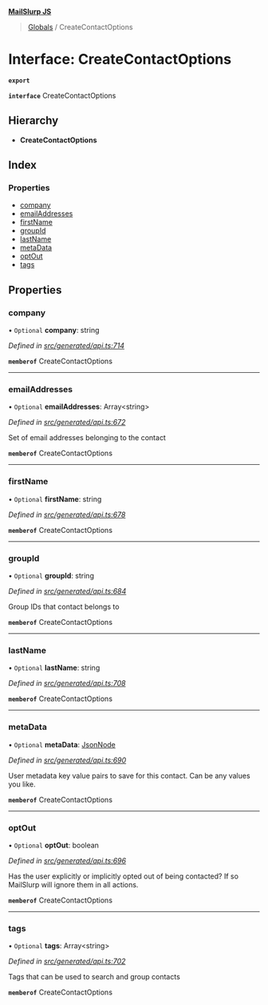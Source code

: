 **[MailSlurp JS](../README.md)**

> [Globals](../README.md) / CreateContactOptions

# Interface: CreateContactOptions

**`export`** 

**`interface`** CreateContactOptions

## Hierarchy

* **CreateContactOptions**

## Index

### Properties

* [company](createcontactoptions.md#company)
* [emailAddresses](createcontactoptions.md#emailaddresses)
* [firstName](createcontactoptions.md#firstname)
* [groupId](createcontactoptions.md#groupid)
* [lastName](createcontactoptions.md#lastname)
* [metaData](createcontactoptions.md#metadata)
* [optOut](createcontactoptions.md#optout)
* [tags](createcontactoptions.md#tags)

## Properties

### company

• `Optional` **company**: string

*Defined in [src/generated/api.ts:714](https://github.com/mailslurp/mailslurp-client/blob/5a4fc29/src/generated/api.ts#L714)*

**`memberof`** CreateContactOptions

___

### emailAddresses

• `Optional` **emailAddresses**: Array\<string>

*Defined in [src/generated/api.ts:672](https://github.com/mailslurp/mailslurp-client/blob/5a4fc29/src/generated/api.ts#L672)*

Set of email addresses belonging to the contact

**`memberof`** CreateContactOptions

___

### firstName

• `Optional` **firstName**: string

*Defined in [src/generated/api.ts:678](https://github.com/mailslurp/mailslurp-client/blob/5a4fc29/src/generated/api.ts#L678)*

**`memberof`** CreateContactOptions

___

### groupId

• `Optional` **groupId**: string

*Defined in [src/generated/api.ts:684](https://github.com/mailslurp/mailslurp-client/blob/5a4fc29/src/generated/api.ts#L684)*

Group IDs that contact belongs to

**`memberof`** CreateContactOptions

___

### lastName

• `Optional` **lastName**: string

*Defined in [src/generated/api.ts:708](https://github.com/mailslurp/mailslurp-client/blob/5a4fc29/src/generated/api.ts#L708)*

**`memberof`** CreateContactOptions

___

### metaData

• `Optional` **metaData**: [JsonNode](jsonnode.md)

*Defined in [src/generated/api.ts:690](https://github.com/mailslurp/mailslurp-client/blob/5a4fc29/src/generated/api.ts#L690)*

User metadata key value pairs to save for this contact. Can be any values you like.

**`memberof`** CreateContactOptions

___

### optOut

• `Optional` **optOut**: boolean

*Defined in [src/generated/api.ts:696](https://github.com/mailslurp/mailslurp-client/blob/5a4fc29/src/generated/api.ts#L696)*

Has the user explicitly or implicitly opted out of being contacted? If so MailSlurp will ignore them in all actions.

**`memberof`** CreateContactOptions

___

### tags

• `Optional` **tags**: Array\<string>

*Defined in [src/generated/api.ts:702](https://github.com/mailslurp/mailslurp-client/blob/5a4fc29/src/generated/api.ts#L702)*

Tags that can be used to search and group contacts

**`memberof`** CreateContactOptions
